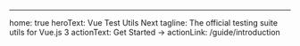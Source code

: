 ---
home: true
heroText: Vue Test Utils Next
tagline: The official testing suite utils for Vue.js 3
actionText: Get Started →
actionLink: /guide/introduction
